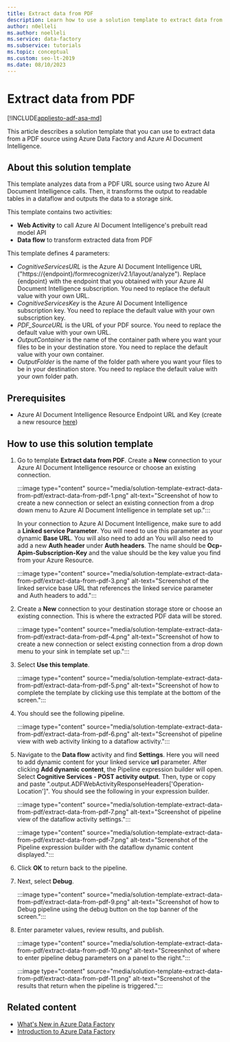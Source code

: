 ```yaml
---
title: Extract data from PDF
description: Learn how to use a solution template to extract data from a PDF source using Azure Data Factory.
author: n0elleli
ms.author: noelleli
ms.service: data-factory
ms.subservice: tutorials
ms.topic: conceptual
ms.custom: seo-lt-2019
ms.date: 08/10/2023
---
```


# Extract data from PDF

[!INCLUDE[appliesto-adf-asa-md](includes/appliesto-adf-asa-md.md)]

This article describes a solution template that you can use to extract data from a PDF source using Azure Data Factory and Azure AI Document Intelligence. 

## About this solution template

This template analyzes data from a PDF URL source using two Azure AI Document Intelligence calls. Then, it transforms the output to readable tables in a dataflow and outputs the data to a storage sink. 

This template contains two activities:  
-	**Web Activity** to call Azure AI Document Intelligence's prebuilt read model API
-	**Data flow** to transform extracted data from PDF

This template defines 4 parameters: 
-  *CognitiveServicesURL* is the Azure AI Document Intelligence URL ("https://{endpoint}/formrecognizer/v2.1/layout/analyze"). Replace {endpoint} with the endpoint that you obtained with your Azure AI Document Intelligence subscription. You need to replace the default value with your own URL.
-  *CognitiveServicesKey* is the Azure AI Document Intelligence subscription key. You need to replace the default value with your own subscription key.
-  *PDF_SourceURL* is the URL of your PDF source. You need to replace the default value with your own URL.
-  *OutputContainer* is the name of the container path where you want your files to be in your destination store. You need to replace the default value with your own container.
-  *OutputFolder* is the name of the folder path where you want your files to be in your destination store. You need to replace the default value with your own folder path.

## Prerequisites

* Azure AI Document Intelligence Resource Endpoint URL and Key (create a new resource [here](https://portal.azure.com/#create/Microsoft.CognitiveServicesFormRecognizer))

## How to use this solution template

1. Go to template **Extract data from PDF**. Create a **New** connection to your Azure AI Document Intelligence resource or choose an existing connection.

	:::image type="content" source="media/solution-template-extract-data-from-pdf/extract-data-from-pdf-1.png" alt-text="Screenshot of how to create a new connection or select an existing connection from a drop down menu to Azure AI Document Intelligence in template set up.":::
	
    In your connection to Azure AI Document Intelligence, make sure to add a **Linked service Parameter**. You will need to use this parameter as your dynamic **Base URL**. You will also need to add an 
    You will also need to add a new **Auth header** under **Auth headers**. The name should be **Ocp-Apim-Subscription-Key** and the value should be the key value you find from your Azure Resource. 
   
   :::image type="content" source="media/solution-template-extract-data-from-pdf/extract-data-from-pdf-3.png" alt-text="Screenshot of the linked service base URL that references the linked service parameter and Auth headers to add.":::

3. Create a **New** connection to your destination storage store or choose an existing connection. This is where the extracted PDF data will be stored. 

	:::image type="content" source="media/solution-template-extract-data-from-pdf/extract-data-from-pdf-4.png" alt-text="Screenshot of how to create a new connection or select existing connection from a drop down menu to your sink in template set up.":::
   
4. Select **Use this template**. 

	:::image type="content" source="media/solution-template-extract-data-from-pdf/extract-data-from-pdf-5.png" alt-text="Screenshot of how to complete the template by clicking use this template at the bottom of the screen.":::

5. You should see the following pipeline. 

	:::image type="content" source="media/solution-template-extract-data-from-pdf/extract-data-from-pdf-6.png" alt-text="Screenshot of pipeline view with web activity linking to a dataflow activity.":::

6. Navigate to the **Data flow** activity and find **Settings**. Here you will need to add dynamic content for your linked service **url** parameter. After clicking **Add dynamic content**, the Pipeline expression builder will open. Select **Cognitive Services - POST activity output**. Then, type or copy and paste ".output.ADFWebActivityResponseHeaders['Operation-Location']". You should see the following in your expression builder. 

	:::image type="content" source="media/solution-template-extract-data-from-pdf/extract-data-from-pdf-7.png" alt-text="Screenshot of pipeline view of the dataflow activity settings.":::

	:::image type="content" source="media/solution-template-extract-data-from-pdf/extract-data-from-pdf-7.png" alt-text="Screenshot of the Pipeline expression builder with the dataflow dynamic content displayed.":::

8. Click **OK** to return back to the pipeline. 
   
9. Next, select **Debug**.

	:::image type="content" source="media/solution-template-extract-data-from-pdf/extract-data-from-pdf-9.png" alt-text="Screenshot of how to Debug pipeline using the debug button on the top banner of the screen.":::

10. Enter parameter values, review results, and publish. 

	:::image type="content" source="media/solution-template-extract-data-from-pdf/extract-data-from-pdf-10.png" alt-text="Screesnhot of where to enter pipeline debug parameters on a panel to the right.":::

	:::image type="content" source="media/solution-template-extract-data-from-pdf/extract-data-from-pdf-11.png" alt-text="Screenshot of the results that return when the pipeline is triggered.":::

## Related content
- [What's New in Azure Data Factory](whats-new.md)
- [Introduction to Azure Data Factory](introduction.md)
